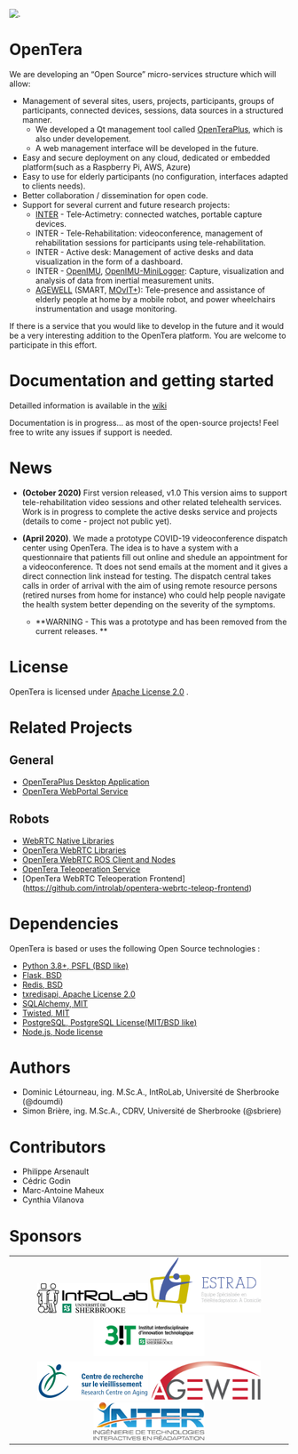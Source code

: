 ![.](https://ga-beacon-279122.nn.r.appspot.com/UA-27707792-8/github-opentera-main?pixel) 

# OpenTera
We are developing an “Open Source” micro-services structure which will allow:
* Management of several sites, users, projects, participants, groups of participants, connected devices, sessions, data sources in a structured manner.
  * We developed a Qt management tool called [OpenTeraPlus](https://github.com/introlab/openteraplus), which is also under developement.
  * A web management interface will be developed in the future.
* Easy and secure deployment on any cloud, dedicated or embedded platform(such as a Raspberry Pi, AWS, Azure)
* Easy to use for elderly participants (no configuration, interfaces adapted to clients needs).
* Better collaboration / dissemination for open code.
* Support for several current and future research projects:
  * [INTER](https://regroupementinter.com/) - Tele-Actimetry: connected watches, portable capture devices. 
  * INTER - Tele-Rehabilitation: videoconference, management of rehabilitation sessions for participants using tele-rehabilitation. 
  * INTER - Active desk: Management of active desks and data visualization in the form of a dashboard. 
  * INTER - [OpenIMU](https://github.com/introlab/OpenIMU), [OpenIMU-MiniLogger](https://github.com/introlab/OpenIMU-MiniLogger): Capture, visualization and analysis of data from inertial measurement units.
  * [AGEWELL](https://agewell-nce.ca/) (SMART, [MOvIT+](https://github.com/introlab/MOvITPlus)): Tele-presence and assistance of elderly people at home by a mobile robot, and power wheelchairs instrumentation and usage monitoring. 

If there is a service that you would like to develop in the future and it would be a very interesting addition to the OpenTera platform. You are welcome to participate in this effort.

# Documentation and getting started
Detailled information is available in the [wiki](https://github.com/introlab/opentera/wiki)

Documentation is in progress... as most of the open-source projects! Feel free to write any issues if support is needed.

# News
* **(October 2020)**
First version released, v1.0 This version aims to support tele-rehabilitation video sessions and other related telehealth services. Work is in progress to complete the active desks service and projects (details to come - project not public yet). 

* **(April 2020)**. We made a prototype COVID-19 videoconference dispatch center using OpenTera. The idea is to have a system with a questionnaire that patients fill out online and shedule an appointment for a videoconference. Tt does not send emails at the moment and it gives a direct connection link instead for testing. The dispatch central takes calls in order of arrival with the aim of using remote resource persons (retired nurses from home for instance) who could help people navigate the health system better depending on the severity of the symptoms.
  * **WARNING - This was a prototype and has been removed from the current releases. **

# License
OpenTera is licensed under [Apache License 2.0](https://www.apache.org/licenses/LICENSE-2.0.txt) . 

# Related Projects
## General
* [OpenTeraPlus Desktop Application](https://github.com/introlab/openteraplus)
* [OpenTera WebPortal Service](https://github.com/introlab/opentera-webportal-service)

## Robots
* [WebRTC Native Libraries](https://github.com/introlab/webrtc-native-build)
* [OpenTera WebRTC Libraries](https://github.com/introlab/opentera-webrtc)
* [OpenTera WebRTC ROS Client and Nodes](https://github.com/introlab/opentera-webrtc-ros)
* [OpenTera Teleoperation Service](https://github.com/introlab/opentera-teleop-service)
* [OpenTera WebRTC Teleoperation Frontend] (https://github.com/introlab/opentera-webrtc-teleop-frontend)

# Dependencies
OpenTera is based or uses the following Open Source technologies :
* [Python 3.8+, PSFL (BSD like)](https://www.python.org)
* [Flask, BSD](http://flask.pocoo.org)
* [Redis, BSD](https://redislabs.com/why-redis/)
* [txredisapi, Apache License 2.0](https://github.com/fiorix/txredisapi) 
* [SQLAlchemy, MIT](https://www.sqlalchemy.org)
* [Twisted, MIT](https://twistedmatrix.com)
* [PostgreSQL,  PostgreSQL License(MIT/BSD like)](https://www.postgresql.org)
* [Node.js, Node license](https://nodejs.org/en/)

# Authors
* Dominic Létourneau, ing. M.Sc.A., IntRoLab, Université de Sherbrooke (@doumdi)
* Simon Brière, ing. M.Sc.A., CDRV, Université de Sherbrooke (@sbriere)

# Contributors
* Philippe Arsenault
* Cédric Godin
* Marc-Antoine Maheux
* Cynthia Vilanova

# Sponsors
<table style="width:100%">
  <tr>
    <td align="center">
        <img src="teraserver/python/services/VideoRehabService/static/images/logos/IntRoLab.png" width="200">
        <img src="teraserver/python/services/VideoRehabService/static/images/logos/Estrad.png" width="200">
        <img src="teraserver/python/services/VideoRehabService/static/images/logos/3IT.png" width="200">
    </td>
  </tr>
  <tr>
    <td align="center">
        <img src="teraserver/python/services/VideoRehabService/static/images/logos/logo_CDRV.png" width="200">
        <img src="teraserver/python/services/VideoRehabService/static/images/logos/AgeWell.png" width="200">
        <img src="teraserver/python/services/VideoRehabService/static/images/logos/INTER.png" width="200">
    </td>
  </tr>
</table>
